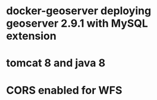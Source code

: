 # docker-geoserver deploying geoserver 2.9.1 with MySQL extension
# tomcat 8 and java 8
# CORS enabled for WFS
